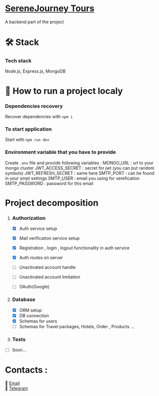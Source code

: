 # <a href="" target="_blank">SereneJourney Tours</a>
A backend part of the project<br/>

# 🛠️ Stack 

### Tech stack
Node.js, Express.js, MongoDB

# 🔧 How to run a project localy
### Dependencies recovery
Recover dependencies with `npm i`
### To start application
Start with `npm run dev`
### Environment variable that you have to provide
Create `.env` file and provide following variables :
MONGO_URL : url to your mongo cluster
JWT_ACCESS_SECRET : secret for jwt (you can put random symbols)
JWT_REFRESH_SECRET : same here
SMTP_PORT : can be found in your smpt settings
SMTP_USER : email you using for verefication
SMTP_PASSWORD : password for this email


# Project decomposition
1.  ### Authorization
    
    - [x] Auth service setup
    - [X] Mail verification service setup
    - [x] Registration , login , logout functionality in auth service
    - [x] Auth routes on server
    - [ ] Unactivated account handle
    - [ ] Unactivated account limitation
    - [ ] OAuth(Google)


2. ### Database
   
    - [x] ORM setup
    - [x] DB connection
    - [X] Schemas for users
    - [ ] Schemas for Travel packages, Hotels, Order , Products ...
    
6. ### Tests
   
  - [ ] Soon...

# Contacts :<br/>
📨 <a href="mailto:zhovanukolexander@gmail.com">Email</a><br/>
📱 <a href="https://t.me/sashazhov" target="_blank">Telegram</a>





